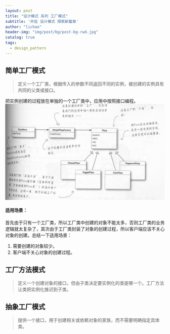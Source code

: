 ```yaml
---
layout: post
title: "设计模式 系列 工厂模式"
subtitle: '开启 设计模式 探索新篇章'
author: "lichao"
header-img: "img/post/bg/post-bg-rwd.jpg"
catalog: true
tags:
  - design_pattern 
---
```



## 简单工厂模式
> 定义一个工厂类，根据传入的参数不同返回不同的实例，被创建的实例具有共同的父类或接口。

把实例创建的过程放在单独的一个工厂类中，应用中按照接口编程。
![jvm](/img/pattern/factory.png)
#### 适用场景：
首先由于只有一个工厂类，所以工厂类中创建的对象不能太多，否则工厂类的业务逻辑就太复杂了，其次由于工厂类封装了对象的创建过程，所以客户端应该不关心对象的创建。总结一下适用场景：
1. 需要创建的对象较少。
2. 客户端不关心对象的创建过程。

## 工厂方法模式

> 定义一个创建对象的接口，但由子类决定要实例化的类是哪一个。工厂方法让类把实例化推迟到子类。


## 抽象工厂模式

> 提供一个接口，用于创建相关或依赖对象的家族，而不需要明确指定具体类。
